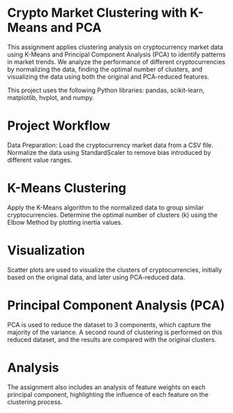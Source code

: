 # Crypto Market Clustering with K-Means and PCA
This assignment applies clustering analysis on cryptocurrency market data using K-Means and Principal Component Analysis (PCA) to identify patterns in market trends. 
We analyze the performance of different cryptocurrencies by normalizing the data, finding the optimal number of clusters, and visualizing the data using both the original and PCA-reduced features.

This project uses the following Python libraries:
pandas,
scikit-learn,
matplotlib,
hvplot, and
numpy.

# Project Workflow
Data Preparation: 
Load the cryptocurrency market data from a CSV file.
Normalize the data using StandardScaler to remove bias introduced by different value ranges.

# K-Means Clustering
Apply the K-Means algorithm to the normalized data to group similar cryptocurrencies.
Determine the optimal number of clusters (k) using the Elbow Method by plotting inertia values.

# Visualization
Scatter plots are used to visualize the clusters of cryptocurrencies, initially based on the original data, and later using PCA-reduced data.

 # Principal Component Analysis (PCA)
PCA is used to reduce the dataset to 3 components, which capture the majority of the variance.
A second round of clustering is performed on this reduced dataset, and the results are compared with the original clusters.

# Analysis
The assignment also includes an analysis of feature weights on each principal component, highlighting the influence of each feature on the clustering process.
